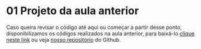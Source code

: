 # 01 Projeto da aula anterior

Caso queira revisar o código até aqui ou começar a partir desse ponto, disponibilizamos os códigos realizados na aula anterior, para baixá-lo [clique neste link](https://github.com/alura-cursos/3325-jornada-milhas/archive/refs/heads/aula-1.zip) ou veja [nosso repositório](https://github.com/alura-cursos/3325-jornada-milhas/tree/aula-1) do Github.